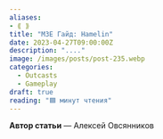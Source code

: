 ```yaml
---
aliases: 
- ⟪ ⟫
title: "M3E Гайд: Hamelin"
date: 2023-04-27T09:00:00Z
description: "...."
image: /images/posts/post-235.webp
categories:
  - Outcasts
  - Gameplay
draft: true
reading: "🟦 минут чтения"
---
```



**Автор статьи** — Алексей Овсянников

